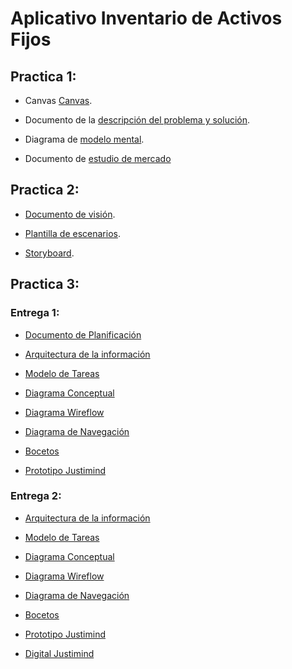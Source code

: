 
# Aplicativo Inventario de Activos Fijos


## Practica 1:

 - Canvas [Canvas](https://github.com/gabrielacampoverde/DESS-AppInventario/blob/main/Practica_1/Canvas.pdf).

 - Documento de la [descripción del problema y solución](https://github.com/gabrielacampoverde/DESS-AppInventario/blob/main/Practica_1/Descripción_Problema_Solución.pdf).

 - Diagrama de [modelo mental](https://github.com/gabrielacampoverde/DESS-AppInventario/blob/main/Practica_1/Diagrama_modelo_mental.pdf).

 - Documento de [estudio de mercado](https://github.com/gabrielacampoverde/DESS-AppInventario/blob/main/Practica_1/DocumentoEstudioMercadoFormato.pdf)

## Practica 2:

 - [Documento de visión](https://github.com/gabrielacampoverde/DESS-AppInventario/blob/main/Practica_2/DocumentoVisionFormato_P2.pdf).

 - [Plantilla de escenarios](https://github.com/gabrielacampoverde/DESS-AppInventario/blob/main/Practica_2/PlantillaPersonajesEscenarios.doc).

 - [Storyboard](https://github.com/gabrielacampoverde/DESS-AppInventario/blob/main/Practica_2/storyboard.pdf).


## Practica 3:

### Entrega 1:

 - [Documento de Planificación](https://github.com/gabrielacampoverde/DESS-AppInventario/blob/main/Practica_3/Entrega1/Documento_Planificacion.docx) 
 
 - [Arquitectura de la información](https://github.com/gabrielacampoverde/DESS-AppInventario/blob/main/Practica_3/Entrega1/Arquitectura_Informacion.docx)

 - [Modelo de Tareas](https://github.com/gabrielacampoverde/DESS-AppInventario/tree/main/Practica_3/Entrega1/Modelo_tareas)
 
 - [Diagrama Conceptual](https://github.com/gabrielacampoverde/DESS-AppInventario/blob/main/Practica_3/Entrega1/Diagrama_Conceptual.png)

 - [Diagrama Wireflow](https://github.com/gabrielacampoverde/DESS-AppInventario/blob/main/Practica_3/Entrega1/Diagrama_Wireflow.png)

 - [Diagrama de Navegación](https://github.com/gabrielacampoverde/DESS-AppInventario/blob/main/Practica_3/Entrega1/Diagrama_navegacion.pdf)

 - [Bocetos](https://github.com/gabrielacampoverde/DESS-AppInventario/tree/main/Practica_3/Entrega1/Bocetos)

 - [Prototipo Justimind](https://github.com/gabrielacampoverde/DESS-AppInventario/blob/main/Practica_3/Entrega1/JustinMin_Prototipo.zip)

 
### Entrega 2:

 - [Arquitectura de la información](https://github.com/gabrielacampoverde/DESS-AppInventario/blob/main/Practica_3/Entrega2/Arquitectura_Informacion.docx)

 - [Modelo de Tareas](https://github.com/gabrielacampoverde/DESS-AppInventario/tree/main/Practica_3/Entrega2/Modelo_tareas)

 - [Diagrama Conceptual](https://github.com/gabrielacampoverde/DESS-AppInventario/blob/main/Practica_3/Entrega2/Diagrama_Conceptual.png)

 - [Diagrama Wireflow](https://github.com/gabrielacampoverde/DESS-AppInventario/blob/main/Practica_3/Entrega2/Diagrama_Wireflow.pdf)

 - [Diagrama de Navegación](https://github.com/gabrielacampoverde/DESS-AppInventario/blob/main/Practica_3/Entrega2/Diagrama_navegacion.pdf)

 - [Bocetos](https://github.com/gabrielacampoverde/DESS-AppInventario/tree/main/Practica_3/Entrega2/Bocetos)

 - [Prototipo Justimind](https://github.com/gabrielacampoverde/DESS-AppInventario/blob/main/Practica_3/Entrega2/Boceto_JustinMind.zip)

 - [Digital Justimind](https://github.com/gabrielacampoverde/DESS-AppInventario/blob/main/Practica_3/Entrega2/Digital_Justinmind)
